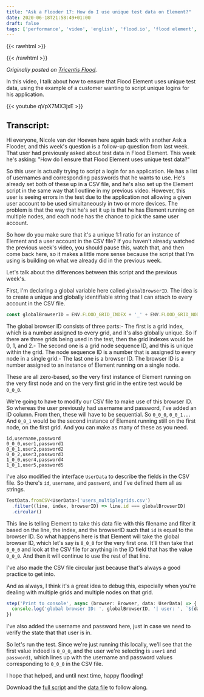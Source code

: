 ```yaml
---
title: "Ask a Flooder 17: How do I use unique test data on Element?"
date: 2020-06-18T21:58:49+01:00
draft: false
tags: ['performance', 'video', 'english', 'flood.io', 'flood element', 'text']
---
```


{{< rawhtml >}}
<link rel="canonical" href="https://www.flood.io/blog/ask-a-flooder-17-how-do-i-use-unique-test-data-on-element">
{{< /rawhtml >}}

_Originally posted on [Tricentis Flood](https://www.flood.io/blog/ask-a-flooder-17-how-do-i-use-unique-test-data-on-element)._

In this video, I talk about how to ensure that Flood Element uses unique test data, using the example of a customer wanting to script unique logins for his application.

{{< youtube qVpX7MX3jxE >}}

## Transcript:

Hi everyone, Nicole van der Hoeven here again back with another Ask a Flooder, and this week's question is a follow-up question from last week. That user had previously asked about test data in Flood Element. This week he's asking: "How do I ensure that Flood Element uses unique test data?"

So this user is actually trying to script a login for an application. He has a list of usernames and corresponding passwords that he wants to use. He's already set both of these up in a CSV file, and he's also set up the Element script in the same way that I outline in my previous video. However, this user is seeing errors in the test due to the application not allowing a given user account to be used simultaneously in two or more devices. The problem is that the way that he's set it up is that he has Element running on multiple nodes, and each node has the chance to pick the same user account.

So how do you make sure that it's a unique 1:1 ratio for an instance of Element and a user account in the CSV file? If you haven't already watched the previous week's video, you should pause this, watch that, and then come back here, so it makes a little more sense because the script that I'm using is building on what we already did in the previous week.

Let's talk about the differences between this script and the previous week's. 

First, I'm declaring a global variable here called `globalBrowserID`. The idea is to create a unique and globally identifiable string that I can attach to every account in the CSV file.

```javascript
const globalBrowserID = ENV.FLOOD_GRID_INDEX + '_' + ENV.FLOOD_GRID_NODE_SEQUENCE_ID + '_' + ENV.BROWSER_ID.toString()
```

The global browser ID consists of three parts:- The first is a grid index, which is a number assigned to every grid, and it's also globally unique. So if there are three grids being used in the test, then the grid indexes would be 0, 1, and 2.- The second one is a grid node sequence ID, and this is unique within the grid. The node sequence ID is a number that is assigned to every node in a single grid.- The last one is a browser ID. The browser ID is a number assigned to an instance of Element running on a single node.

These are all zero-based, so the very first instance of Element running on the very first node and on the very first grid in the entire test would be `0_0_0`.

We're going to have to modify our CSV file to make use of this browser ID. So whereas the user previously had username and password, I've added an ID column. From then, these will have to be sequential. So `0_0_0`, `0_0_1...` And `0_0_1` would be the second instance of Element running still on the first node, on the first grid. And you can make as many of these as you need.

```shell
id,username,password
0_0_0,user1,password1
0_0_1,user2,password2
0_0_2,user3,password3
1_0_0,user4,password4
1_0_1,user5,password5
```

I've also modified the interface `UserData` to describe the fields in the CSV file. So there's `id`, `username`, and `password`, and I've defined them all as strings. 

```javascript
TestData.fromCSV<UserData>('users_multiplegrids.csv')
  .filter((line, index, browserID) => line.id === globalBrowserID)
  .circular()
```

This line is telling Element to take this data file with this filename and filter it based on the line, the index, and the browserID such that `id` is equal to the browser ID. So what happens here is that Element will take the global browser ID, which let's say is `0_0_0` for the very first one. It'll then take that `0_0_0` and look at the CSV file for anything in the ID field that has the value `0_0_0`. And then it will continue to use the rest of that line. 

I've also made the CSV file circular just because that's always a good practice to get into. 

And as always, I think it's a great idea to debug this, especially when you're dealing with multiple grids and multiple nodes on that grid.

```javascript
step('Print to console', async (browser: Browser, data: UserData) => {
  console.log('global browser ID: ', globalBrowserID, '| user: ', `${data.username}`, ' | password: ', `${data.password}`)    
})
```

I've also added the username and password here, just in case we need to verify the state that that user is in.

So let's run the test. Since we're just running this locally, we'll see that the first value indeed is `0_0_0`, and the user we're selecting is `user1` and `password1`, which lines up with the username and password values corresponding to `0_0_0` in the CSV file.

I hope that helped, and until next time, happy flooding!

Download the [full script](https://github.com/flood-io/load-testing-playground/blob/master/element/test-data/example.ts) and the [data file](https://github.com/flood-io/load-testing-playground/blob/master/element/test-data/users.csv) to follow along.